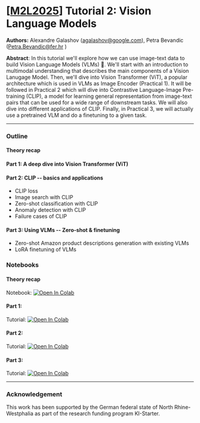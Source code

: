 # [[M2L2025](https://www.m2lschool.org/home)] Tutorial 2: Vision Language Models

**Authors:** Alexandre Galashov (agalashov@google.com), Petra Bevandic (Petra.Bevandic@fer.hr )

**Abstract**: In this tutorial we'll explore how we can use image-text data to build Vision Language Models (VLMs) 🚀. We'll start with an introduction to multimodal understanding that describes the main components of a Vision Lanugage Model. Then, we'll dive into Vision Transformer (ViT), a popular architecture which is used in VLMs as Image Encoder (Practical 1). It will be followed in Practical 2 which will dive into Contrastive Language-Image Pre-training (CLIP), a model for learning general representation from image-text pairs that can be used for a wide range of downstream tasks. We will also dive into different applications of CLIP. Finally, in Practical 3, we will actually use a pretrained VLM and do a finetuning to a given task.

--- 

### Outline


#### Theory recap

#### Part 1: A deep dive into Vision Transformer (ViT)

#### Part 2: CLIP -- basics and applications
- CLIP loss
- Image search with CLIP
- Zero-shot classification with CLIP
- Anomaly detection with CLIP
- Failure cases of CLIP

#### Part 3: Using VLMs -- Zero-shot & finetuning
- Zero-shot Amazon product descriptions generation with existing VLMs
- LoRA finetuning of VLMs


### Notebooks

#### Theory recap

Notebook: [![Open In 
Colab](https://colab.research.google.com/assets/colab-badge.svg)](https://github.com/M2Lschool/tutorials2025/blob/master/2_vlm/vlm_tutorial_overview.ipynb)

#### Part 1:
Tutorial: [![Open In 
Colab](https://colab.research.google.com/assets/colab-badge.svg)](https://github.com/M2Lschool/tutorials2025/blob/master/2_vlm/vlm_tutorial_practical_1_students.ipynb)

#### Part 2:
Tutorial: [![Open In 
Colab](https://colab.research.google.com/assets/colab-badge.svg)](https://github.com/M2Lschool/tutorials2025/blob/master/2_vlm/vlm_tutorial_practical_2_students.ipynb)

#### Part 3:
Tutorial: [![Open In 
Colab](https://colab.research.google.com/assets/colab-badge.svg)](https://github.com/M2Lschool/tutorials2025/blob/master/2_vlm/vlm_tutorial_practical_3_students.ipynb)

---

### Acknowledgement

This work has been supported by the German federal state of North Rhine-Westphalia as part of the research funding program KI-Starter.
